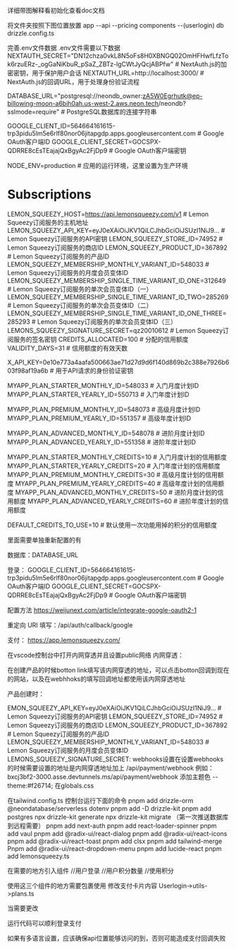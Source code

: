 详细带图解释看初始化查看doc文档



将文件夹按照下图位置放置
app
--api
--pricing
components
--(userlogin)
db
drizzle.config.ts

完善.env文件数据
.env文件需要以下数据
NEXTAUTH_SECRET="DN12chza0vkL8N5oFs8H0XBNGQ02OmHFHwfLfzTok6rzuERz-_ogGaNiKbuR_pSaZ_ZBTz-lgCWtJyQcjABPfw" # NextAuth.js的加密密钥，用于保护用户会话
NEXTAUTH_URL=http://localhost:3000/ # NextAuth.js的回调URL，用于处理身份验证流程

DATABASE_URL="postgresql://neondb_owner:zA5W0Egrhutk@ep-billowing-moon-a6bih0ah.us-west-2.aws.neon.tech/neondb?sslmode=require" # PostgreSQL数据库的连接字符串

GOOGLE_CLIENT_ID=564664161615-trp3pidu5lm5e6rlf80nor06jitapgdp.apps.googleusercontent.com # Google OAuth客户端ID
GOOGLE_CLIENT_SECRET=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 # Google OAuth客户端密钥

NODE_ENV=production # 应用的运行环境，这里设置为生产环境

# Subscriptions
LEMON_SQUEEZY_HOST=https://api.lemonsqueezy.com/v1 # Lemon Squeezy订阅服务的主机地址
LEMON_SQUEEZY_API_KEY=eyJ0eXAiOiJKV1QiLCJhbGciOiJSUzI1NiJ9... # Lemon Squeezy订阅服务的API密钥
LEMON_SQUEEZY_STORE_ID=74952 # Lemon Squeezy订阅服务的商店ID
LEMON_SQUEEZY_PRODUCT_ID=367892 # Lemon Squeezy订阅服务的产品ID
LEMON_SQUEEZY_MEMBERSHIP_MONTHLY_VARIANT_ID=548033 # Lemon Squeezy订阅服务的月度会员变体ID
LEMON_SQUEEZY_MEMBERSHIP_SINGLE_TIME_VARIANT_ID_ONE=312649 # Lemon Squeezy订阅服务的单次会员变体ID（一）
LEMON_SQUEEZY_MEMBERSHIP_SINGLE_TIME_VARIANT_ID_TWO=285269 # Lemon Squeezy订阅服务的单次会员变体ID（二）
LEMON_SQUEEZY_MEMBERSHIP_SINGLE_TIME_VARIANT_ID_ONE_THREE=285293 # Lemon Squeezy订阅服务的单次会员变体ID（三）
LEMONS_SQUEEZY_SIGNATURE_SECRET=qz20010612 # Lemon Squeezy订阅服务的签名密钥
CREDITS_ALLOCATED=100 # 分配的信用额度
VALIDITY_DAYS=31 # 信用额度的有效天数

X_API_KEY=0e10e773a4aafa500663ae71d27d9d6f140d869b2c388e7926b603f98af19a6b # 用于API请求的身份验证密钥

MYAPP_PLAN_STARTER_MONTHLY_ID=548033 # 入门月度计划ID
MYAPP_PLAN_STARTER_YEARLY_ID=550713 # 入门年度计划ID

MYAPP_PLAN_PREMIUM_MONTHLY_ID=548073 # 高级月度计划ID
MYAPP_PLAN_PREMIUM_YEARLY_ID=551357 # 高级年度计划ID

MYAPP_PLAN_ADVANCED_MONTHLY_ID=548078 # 进阶月度计划ID
MYAPP_PLAN_ADVANCED_YEARLY_ID=551358 # 进阶年度计划ID

MYAPP_PLAN_STARTER_MONTHLY_CREDITS=10 # 入门月度计划的信用额度
MYAPP_PLAN_STARTER_YEARLY_CREDITS=20 # 入门年度计划的信用额度
MYAPP_PLAN_PREMIUM_MONTHLY_CREDITS=30 # 高级月度计划的信用额度
MYAPP_PLAN_PREMIUM_YEARLY_CREDITS=40 # 高级年度计划的信用额度
MYAPP_PLAN_ADVANCED_MONTHLY_CREDITS=50 # 进阶月度计划的信用额度
MYAPP_PLAN_ADVANCED_YEARLY_CREDITS=60 # 进阶年度计划的信用额度

DEFAULT_CREDITS_TO_USE=10 # 默认使用一次功能用掉的积分的信用额度



里面需要单独重新配置的有

数据库：DATABASE_URL

登录：
GOOGLE_CLIENT_ID=564664161615-trp3pidu5lm5e6rlf80nor06jitapgdp.apps.googleusercontent.com # Google OAuth客户端ID
GOOGLE_CLIENT_SECRET=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 # Google OAuth客户端密钥

配置方法
https://weijunext.com/article/integrate-google-oauth2-1

重定向 URI 填写：/api/auth/callback/google




支付：
https://app.lemonsqueezy.com/

在vscode控制台中打开内网穿透并且设置public网络
内网穿透：


在创建产品的时候botton link填写该内网穿透的地址，可以点击botton回调到现在的网站，以及在webhhoks的填写回调地址都使用该内网穿透地址

产品创建时：

EMON_SQUEEZY_API_KEY=eyJ0eXAiOiJKV1QiLCJhbGciOiJSUzI1NiJ9... # Lemon Squeezy订阅服务的API密钥
LEMON_SQUEEZY_STORE_ID=74952 # Lemon Squeezy订阅服务的商店ID
LEMON_SQUEEZY_PRODUCT_ID=367892 # Lemon Squeezy订阅服务的产品ID
LEMON_SQUEEZY_MEMBERSHIP_MONTHLY_VARIANT_ID=548033 # Lemon Squeezy订阅服务的月度会员变体ID
LEMONS_SQUEEZY_SIGNATURE_SECRET:
webhooks设置在设置webhooks的时候需要设置的地址是内网穿透地址加上
/api/payment/webhook
例如：
bxcj3bf2-3000.asse.devtunnels.ms/api/payment/webhook
添加主题色
--theme:#f26714;
在globals.css

在tailwind.config.ts
控制台运行下面的命令
pnpm add drizzle-orm @neondatabase/serverless dotenv
pnpm add -D drizzle-kit
pnpm add postgres
npx drizzle-kit generate
npx drizzle-kit migrate  （第一次推送数据库到远程需要）
pnpm add next-auth
pnpm add react-loader-spinner
pnpm add vaul
pnpm add @radix-ui/react-dialog
pnpm add @radix-ui/react-icons
pnpm add @radix-ui/react-toast
pnpm add clsx
pnpm add tailwind-merge
Pnpm add @radix-ui/react-dropdown-menu
pnpm add lucide-react
pnpm  add lemonsqueezy.ts
 


在需要的地方引入组件
//用户登录
<UserLoginIn></UserLoginIn>
//用户积分数量
 <Credites></Credites>
//使用积分
<CreditButton></CreditButton>

使用这三个组件的地方需要<SessionProvider>包裹使用
修改支付卡片内容
Userlogin->utils->plans.ts

当需要更改

运行代码可以顺利登录支付

如果有多语言设置，应该确保api位置能够访问的到，否则可能造成支付回调失败

